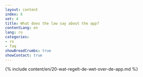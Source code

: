 ```yaml
---
layout: content
index: 6
set: 4
title: What does the law say about the app?
contentLang: en
lang: ro
categories:
- ro
- faq
showBreadCrumbs: true
showContact: true
---
```

{% include content/en/20-wat-regelt-de-wet-over-de-app.md %}
